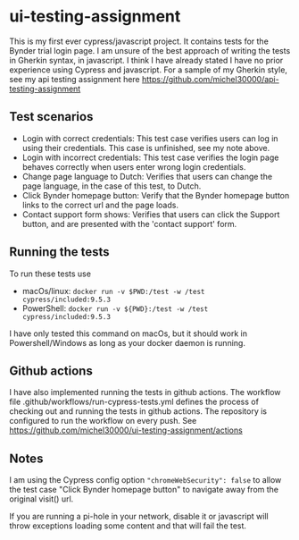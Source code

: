 # ui-testing-assignment
This is my first ever cypress/javascript project. It contains tests for the Bynder trial login page. I am unsure of the best approach of writing the tests in Gherkin syntax, in javascript. I think I have already stated I have no prior experience using Cypress and javascript. For a sample of my Gherkin style, see my api testing assignment here https://github.com/michel30000/api-testing-assignment

## Test scenarios
* Login with correct credentials: This test case verifies users can log in using their credentials. This case is unfinished, see my note above.
* Login with incorrect credentials: This test case verifies the login page behaves correctly when users enter wrong login credentials.
* Change page language to Dutch: Verifies that users can change the page language, in the case of this test, to Dutch.
* Click Bynder homepage button: Verify that the Bynder homepage button links to the correct url and the page loads.
* Contact support form shows: Verifies that users can click the Support button, and are presented with the 'contact support' form.

## Running the tests
To run these tests use
* macOs/linux: `docker run -v $PWD:/test -w /test cypress/included:9.5.3`
* PowerShell: `docker run -v ${PWD}:/test -w /test cypress/included:9.5.3`

I have only tested this command on macOs, but it should work in Powershell/Windows as long as your docker daemon is running.

## Github actions 
I have also implemented running the tests in github actions. The workflow file .github/workflows/run-cypress-tests.yml defines the process of checking out and running the tests in github actions. The repository is configured to run the workflow on every push. See https://github.com/michel30000/ui-testing-assignment/actions

## Notes
I am using the Cypress config option `"chromeWebSecurity": false` to allow the test case "Click Bynder homepage button" to navigate away from the original visit() url.

If you are running a pi-hole in your network, disable it or javascript will throw exceptions loading some content and that will fail the test.